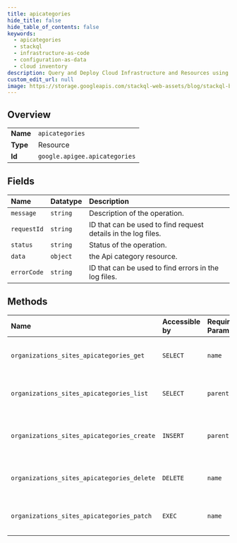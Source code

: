 ```yaml
---
title: apicategories
hide_title: false
hide_table_of_contents: false
keywords:
  - apicategories
  - stackql
  - infrastructure-as-code
  - configuration-as-data
  - cloud inventory
description: Query and Deploy Cloud Infrastructure and Resources using SQL
custom_edit_url: null
image: https://storage.googleapis.com/stackql-web-assets/blog/stackql-blog-post-featured-image.png
---
```

  
    

## Overview
<table><tbody>
<tr><td><b>Name</b></td><td><code>apicategories</code></td></tr>
<tr><td><b>Type</b></td><td>Resource</td></tr>
<tr><td><b>Id</b></td><td><code>google.apigee.apicategories</code></td></tr>
</tbody></table>

## Fields
| Name | Datatype | Description |
|:-----|:---------|:------------|
| `message` | `string` | Description of the operation. |
| `requestId` | `string` | ID that can be used to find request details in the log files. |
| `status` | `string` | Status of the operation. |
| `data` | `object` | the Api category resource. |
| `errorCode` | `string` | ID that can be used to find errors in the log files. |
## Methods
| Name | Accessible by | Required Params | Description |
|:-----|:--------------|:----------------|:------------|
| `organizations_sites_apicategories_get` | `SELECT` | `name` | Gets a category on the portal. |
| `organizations_sites_apicategories_list` | `SELECT` | `parent` | Lists the categories on the portal. |
| `organizations_sites_apicategories_create` | `INSERT` | `parent` | Creates a new category on the portal. |
| `organizations_sites_apicategories_delete` | `DELETE` | `name` | Deletes a category from the portal. |
| `organizations_sites_apicategories_patch` | `EXEC` | `name` | Updates a category on the portal. |
